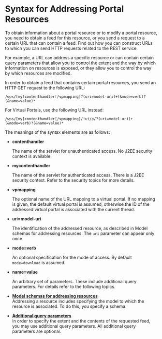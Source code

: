 # Syntax for Addressing Portal Resources

To obtain information about a portal resource or to modify a portal resource, you need to obtain a feed for this resource, or you send a request to a certain URL that can contain a feed. Find out how you can construct URLs to which you can send HTTP requests related to the REST service.

For example, a URL can address a specific resource or can contain certain query parameters that allow you to control the extent and the way by which information on resources is exposed, or they allow you to control the way by which resources are modified.

In order to obtain a feed that contains certain portal resources, you send an HTTP GET request to the following URL:

```
/wps/[my]contenthandler[/vpmapping]?(uri=model-uri)+(&mode=verb)?(&name=value)*
```

For Virtual Portals, use the following URL instead:
```
/wps/[my]contenthandler[/vpmapping]/!ut/p/?(uri=model-uri)+(&mode=verb)?(&name=value)*
```

The meanings of the syntax elements are as follows:

-   **contenthandler**

    The name of the servlet for unauthenticated access. No J2EE security context is available.

-   **mycontenthandler**

    The name of the servlet for authenticated access. There is a J2EE security context. Refer to the security topics for more details.

-   **vpmapping**

    The optional name of the URL mapping to a virtual portal. If no mapping is given, the default virtual portal is assumed, otherwise the ID of the addressed virtual portal is associated with the current thread.

-   **uri=model-uri**

    The identification of the addressed resource, as described in Model schemas for addressing resources. The `uri` parameter can appear only once.

-   **mode=verb**

    An optional specification for the mode of access. By default `mode=download` is assumed.

-   **name=value**

    An arbitrary set of parameters. These include additional query parameters. For details refer to the following topics.


-   **[Model schemas for addressing resources](rest_addr_res.md)**  
Addressing a resource includes specifying the model to which the resource is associated. To do this, you specify a schema.
-   **[Additional query parameters](rest_addl_prms.md)**  
In order to specify the extent and the contents of the requested feed, you may use additional query parameters. All additional query parameters are optional.


